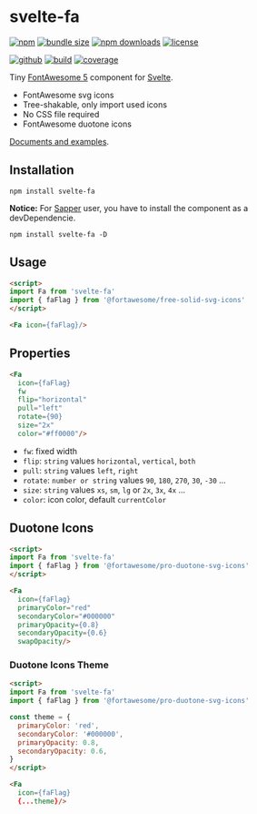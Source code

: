 # svelte-fa

[![npm][badge-version]][npm]
[![bundle size][badge-size]][bundlephobia]
[![npm downloads][badge-downloads]][npm]
[![license][badge-license]][license]


[![github][badge-issues]][github]
[![build][badge-build]][travis]
[![coverage][badge-coverage]][coveralls]

Tiny [FontAwesome 5][fontawesome] component for [Svelte][svelte].

* FontAwesome svg icons
* Tree-shakable, only import used icons
* No CSS file required
* FontAwesome duotone icons

[Documents and examples][doc].

## Installation

```shell
npm install svelte-fa
```

**Notice:** For [Sapper][sapper] user, you have to install the component as a devDependencie.

```shell
npm install svelte-fa -D
```

## Usage

```html
<script>
import Fa from 'svelte-fa'
import { faFlag } from '@fortawesome/free-solid-svg-icons'
</script>

<Fa icon={faFlag}/>
```

## Properties

```html
<Fa
  icon={faFlag}
  fw
  flip="horizontal"
  pull="left"
  rotate={90}
  size="2x"
  color="#ff0000"/>
```

* `fw`: fixed width
* `flip`: `string` values `horizontal`, `vertical`, `both`
* `pull`: `string` values `left`, `right`
* `rotate`: `number or string` values `90`, `180`, `270`, `30`, `-30` ...
* `size`: `string` values `xs`, `sm`, `lg` or `2x`, `3x`, `4x` ...
* `color`: icon color, default `currentColor`

## Duotone Icons

```html
<script>
import Fa from 'svelte-fa'
import { faFlag } from '@fortawesome/pro-duotone-svg-icons'
</script>

<Fa
  icon={faFlag}
  primaryColor="red"
  secondaryColor="#000000"
  primaryOpacity={0.8}
  secondaryOpacity={0.6}
  swapOpacity/>
```

### Duotone Icons Theme

```html
<script>
import Fa from 'svelte-fa'
import { faFlag } from '@fortawesome/pro-duotone-svg-icons'

const theme = {
  primaryColor: 'red',
  secondaryColor: '#000000',
  primaryOpacity: 0.8,
  secondaryOpacity: 0.6,
}
</script>

<Fa
  icon={faFlag}
  {...theme}/>
```

[fontawesome]: https://fontawesome.com/
[svelte]: https://svelte.dev/
[sapper]: https://sapper.svelte.dev/

[doc]: https://cweili.github.io/svelte-fa/

[badge-version]: https://img.shields.io/npm/v/svelte-fa.svg
[badge-downloads]: https://img.shields.io/npm/dt/svelte-fa.svg
[npm]: https://www.npmjs.com/package/svelte-fa

[badge-size]: https://img.shields.io/bundlephobia/minzip/svelte-fa.svg
[bundlephobia]: https://bundlephobia.com/result?p=svelte-fa

[badge-license]: https://img.shields.io/npm/l/svelte-fa.svg
[license]: https://github.com/Cweili/svelte-fa/blob/master/LICENSE

[badge-issues]: https://img.shields.io/github/issues/Cweili/svelte-fa.svg
[github]: https://github.com/Cweili/svelte-fa

[badge-build]: https://img.shields.io/travis/com/Cweili/svelte-fa/master.svg
[travis]: https://travis-ci.com/Cweili/svelte-fa

[badge-coverage]: https://img.shields.io/coveralls/github/Cweili/svelte-fa/master.svg
[coveralls]: https://coveralls.io/github/Cweili/svelte-fa?branch=master
